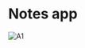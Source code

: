 # Notes app
![A1](https://github.com/KonstantinChikov/AndroidApp/assets/91802179/171f0b5c-4356-42f9-951a-848e948f0f89)
